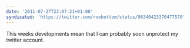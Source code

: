 ```yaml
---
date: '2011-07-27T23:07:21+01:00'
syndicated: 'https://twitter.com/roobottom/status/96340423370477570'
---
```

This weeks developments mean that I can probably soon unprotect my twitter account.
